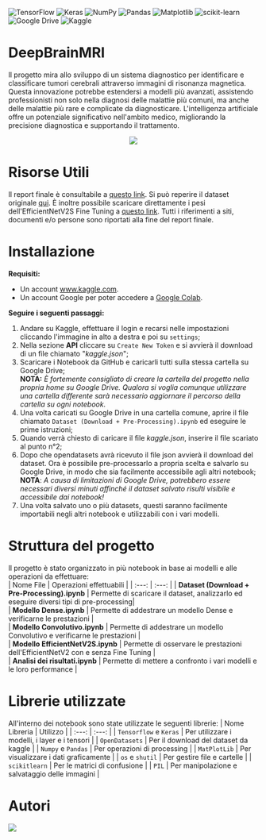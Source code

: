 ![TensorFlow](https://img.shields.io/badge/TensorFlow-%23FF6F00.svg?style=for-the-badge&logo=TensorFlow&logoColor=white)
![Keras](https://img.shields.io/badge/Keras-%23D00000.svg?style=for-the-badge&logo=Keras&logoColor=white)
![NumPy](https://img.shields.io/badge/numpy-%23013243.svg?style=for-the-badge&logo=numpy&logoColor=white)
![Pandas](https://img.shields.io/badge/pandas-%23150458.svg?style=for-the-badge&logo=pandas&logoColor=white)
![Matplotlib](https://img.shields.io/badge/Matplotlib-%23ffffff.svg?style=for-the-badge&logo=Matplotlib&logoColor=black)
![scikit-learn](https://img.shields.io/badge/scikit--learn-%23F7931E.svg?style=for-the-badge&logo=scikit-learn&logoColor=white)
![Google Drive](https://img.shields.io/badge/Google%20Drive-4285F4?style=for-the-badge&logo=googledrive&logoColor=white)
![Kaggle](https://img.shields.io/badge/Kaggle-035a7d?style=for-the-badge&logo=kaggle&logoColor=white)

# DeepBrainMRI
Il progetto mira allo sviluppo di un sistema diagnostico per identificare e classificare tumori cerebrali attraverso immagini di risonanza magnetica. Questa innovazione potrebbe estendersi a modelli più avanzati, assistendo professionisti non solo nella diagnosi delle malattie più comuni, ma anche delle malattie più rare e complicate da diagnosticare. L'intelligenza artificiale offre un potenziale significativo nell'ambito medico, migliorando la precisione diagnostica e supportando il trattamento.   

<p align="center"><img src="https://github.com/TheRoberto2512/DeepBrainMRI/assets/70667004/ef4a5842-79d3-4c9b-8de1-8fff5fc9e8ae"></p>

# Risorse Utili
Il report finale è consultabile a <a href="https://drive.google.com/file/d/10R7wBGUi1C4-gfKmDy9DlV3-mn4EjmI-/view?usp=sharing">questo link<a>. Si può reperire il dataset originale <a href="https://www.kaggle.com/datasets/masoudnickparvar/brain-tumor-mri-dataset">qui</a>. È inoltre possibile scaricare direttamente i pesi dell'EfficientNetV2S Fine Tuning a <a href="https://drive.google.com/file/d/1gOhUuTudMDyIe6SPYTvVHbb_M1fNS5de/view?usp=sharing">questo link<a>.
Tutti i riferimenti a siti, documenti e/o persone sono riportati alla fine del report finale.

# Installazione
**Requisiti:**   
*  Un account <a href="https://www.kaggle.com">www.kaggle.com</a>.     
*  Un account Google per poter accedere a <a href="https://colab.research.google.com">Google Colab</a>.     

**Seguire i seguenti passaggi:**   
1) Andare su Kaggle, effettuare il login e recarsi nelle impostazioni cliccando l'immagine in alto a destra e poi su `settings`;       
2) Nella sezione **API** cliccare su `Create New Token` e si avvierà il download di un file chiamato "_kaggle.json_";
3) Scaricare i Notebook da GitHub e caricarli tutti sulla stessa cartella su Google Drive;     
 **NOTA:** _È fortemente consigliato di creare la cartella del progetto nella propria home su Google Drive. Qualora si voglia comunque utilizzare una cartella differente sarà necessario aggiornare il percorso della cartella su ogni notebook._
4) Una volta caricati su Google Drive in una cartella comune, aprire il file chiamato `Dataset (Download + Pre-Processing).ipynb` ed eseguire le prime istruzioni;
5) Quando verrà chiesto di caricare il file _kaggle.json_, inserire il file scariato al punto n°2;
6) Dopo che opendatasets avrà ricevuto il file json avvierà il download del dataset. Ora è possibile pre-processarlo a propria scelta e salvarlo su Google Drive, in modo che sia facilmente accessibile agli altri notebook;     
  **NOTA**: _A causa di limitazioni di Google Drive, potrebbero essere necessari diversi minuti affinché il dataset salvato risulti visibile e accessibile dai notebook!_
7) Una volta salvato uno o più datasets, questi saranno facilmente importabili negli altri notebook e utilizzabili con i vari modelli.

# Struttura del progetto
Il progetto è stato organizzato in più notebook in base ai modelli e alle operazioni da effettuare:    
| Nome File | Operazioni effettuabili |
| :---: | :---: |
| **Dataset (Download + Pre-Processing).ipynb** | Permette di scaricare il dataset, analizzarlo ed eseguire diversi tipi di pre-processing|       
| **Modello Dense.ipynb** | Permette di addestrare un modello Dense e verificarne le prestazioni |    
| **Modello Convolutivo.ipynb** | Permette di addestrare un modello Convolutivo e verificarne le prestazioni |     
| **Modello EfficientNetV2S.ipynb** | Permette di osservare le prestazioni dell'EfficientNetV2 con e senza Fine Tuning |      
| **Analisi dei risultati.ipynb** | Permette di mettere a confronto i vari modelli e le loro performance |

# Librerie utilizzate
All'interno dei notebook sono state utilizzate le seguenti librerie:
| Nome Libreria | Utilizzo |
| :---: | :---: |
| `Tensorflow` e `Keras` | Per utilizzare i modelli, i layer e i tensori  |
| `OpenDatasets` | Per il download del dataset da kaggle |
| `Numpy` e `Pandas` | Per operazioni di processing |
| `MatPlotLib` | Per visualizzare i dati graficamente |
| `os` e `shutil` | Per gestire file e cartelle |
| `scikitlearn` | Per le matrici di confusione |
| `PIL` | Per manipolazione e salvataggio delle immagini |

# Autori
<a href="https://github.com/theroberto2512/DeepBrainMRI/graphs/contributors">
  <img src="https://contrib.rocks/image?repo=theroberto2512/DeepBrainMRI" />
</a>  
